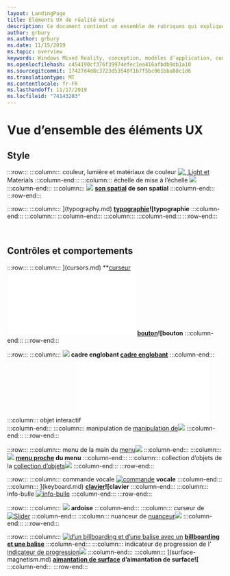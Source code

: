 ```yaml
---
layout: LandingPage
title: Éléments UX de réalité mixte
description: Ce document contient un ensemble de rubriques qui expliquent comment concevoir des affichages montés en tête Windows.
author: grbury
ms.author: grbury
ms.date: 11/15/2019
ms.topic: overview
keywords: Windows Mixed Reality, conception, modèles d’application, contrôles, style, HoloLens, interaction, éléments UX, comportements, blocs de construction
ms.openlocfilehash: c454190cf376f39974efec1ea416afbdb9db1a10
ms.sourcegitcommit: 17427d4d8c3723d53540f1b7f5bc061bba08c1d6
ms.translationtype: MT
ms.contentlocale: fr-FR
ms.lasthandoff: 11/17/2019
ms.locfileid: "74143203"
---
```

# <a name="ux-elements-overview"></a>Vue d’ensemble des éléments UX

## <a name="style"></a>Style

:::row:::
    :::column:::
       couleur, lumière et matériaux de couleur [![, Light et](images/640px-fragments.jpg)](color,-light-and-materials.md) Materials  **[](color,-light-and-materials.md)**
    :::column-end:::
    :::column:::
       échelle de mise à l’échelle [![](images/volvo-cars-microsoft-hololens-experience01-640px.jpg)](scale.md)  **[](scale.md)**
    :::column-end:::
    :::column:::
       [![](images/SpatialAudio.gif)](spatial-sound.md)  **[son spatial](spatial-sound.md) de son spatial**
    :::column-end:::
:::row-end:::

:::row:::
    :::column:::
       [](images/text_in_unity_viewingangle.jpg)](typography.md)  **[typographie](typography.md)![typographie**
    :::column-end:::
    :::column:::
    :::column-end:::
    :::column:::
    :::column-end:::
:::row-end:::

<br>

## <a name="controls-and-behaviors"></a>Contrôles et comportements

:::row:::
    :::column:::
       [](images/UX/UX_Hero_Cursor.jpg)](cursors.md)  **[curseur](cursors.md)![curseur**
    :::column-end:::
    :::column:::
       [![](images/UX/UX_Hero_HandRay.jpg)](point-and-commit.md) Ray  **[Main Ray](point-and-commit.md)**
    :::column-end:::
    :::column:::
       [](images/UX/UX_Hero_Button.jpg)](button.md)  **[bouton](button.md)![bouton**
    :::column-end:::
:::row-end:::

:::row:::
    :::column:::
       [![](images/UX/UX_Hero_BoundingBox.jpg)](app-bar-and-bounding-box.md) **cadre englobant [cadre englobant](app-bar-and-bounding-box.md)**
    :::column-end:::
    :::column:::
       objet interactif![objet qui [interagit](images/UX/UX_Hero_Interactable.jpg)](interactable-object.md)  **[](interactable-object.md)**
    :::column-end:::
    :::column:::
       manipulation de [manipulation de![](images/UX/UX_Hero_Manipulation.jpg)](direct-manipulation.md)  **[](direct-manipulation.md)**
    :::column-end:::
:::row-end:::

:::row:::
    :::column:::
       menu de la main du [menu![](images/UX/UX_Hero_HandMenu.jpg)](hand-menu.md)  **[](hand-menu.md)**
    :::column-end:::
    :::column:::
       [![](images/UX/UX_Hero_NearMenu.jpg)](near-menu.md)  **[menu proche](near-menu.md) du menu**
    :::column-end:::
    :::column:::
       collection d’objets de la [collection d’objets![](images/UX/UX_Hero_ObjectCollection.jpg)](object-collection.md)  **[](object-collection.md)**
    :::column-end:::
:::row-end:::

:::row:::
    :::column:::
       commande vocale [![commande](images/UX/UX_Hero_VoiceCommand.jpg)](voice-input.md)  **[](voice-input.md) vocale**
    :::column-end:::
    :::column:::
       [](images/UX/UX_Hero_Keyboard.jpg)](keyboard.md)  **[clavier](keyboard.md)![clavier**
    :::column-end:::
    :::column:::
       info-bulle [![info-bulle](images/UX/UX_Hero_Tooltip.jpg)](tooltip.md)  **[](tooltip.md)**
    :::column-end:::
:::row-end:::

:::row:::
    :::column:::
       [![](images/UX/UX_Hero_Slate.jpg)](slate.md)  **[](slate.md) ardoise**
    :::column-end:::
    :::column:::
       curseur de [![Slider](images/UX/UX_Hero_Slider.jpg)](slider.md)  **[](slider.md)**
    :::column-end:::
    :::column:::
        nuanceur de [nuanceur![](images/UX/UX_Hero_StandardShader.jpg)](shader.md)  **[](shader.md)**
    :::column-end:::
:::row-end:::

:::row:::
    :::column:::
        [![d’un billboarding et d’une balise avec un](images/UX/MRTK_TagAlong.gif)](billboarding-and-tag-along.md)  **[billboarding et une balise](billboarding-and-tag-along.md)**
    :::column-end:::
    :::column:::
       indicateur de progression de l' [indicateur de progression![](images/UX/MRTK_ProgressIndicator.gif)](progress.md)  **[](progress.md)**
    :::column-end:::
    :::column:::
       [](images/UX/MRTK_SurfaceMagnetism.gif)](surface-magnetism.md)  **[aimantation de surface](surface-magnetism.md) d’aimantation de surface![**
    :::column-end:::
:::row-end:::


<br>

<br>

